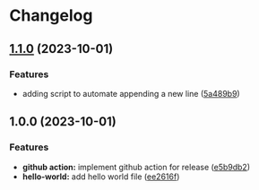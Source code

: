 # Changelog

## [1.1.0](https://github.com/TickLabVN/git-workflow/compare/v1.0.0...v1.1.0) (2023-10-01)


### Features

* adding script to automate appending a new line ([5a489b9](https://github.com/TickLabVN/git-workflow/commit/5a489b94a75b907822d65d30bf2a8ce9d63bfff9))

## 1.0.0 (2023-10-01)


### Features

* **github action:** implement github action for release ([e5b9db2](https://github.com/TickLabVN/git-workflow/commit/e5b9db2a9e22eacd686f1831dff20863e26b47cc))
* **hello-world:** add hello world file ([ee2616f](https://github.com/TickLabVN/git-workflow/commit/ee2616fc80e27087ca03d68acaef1afd688a94b3))
